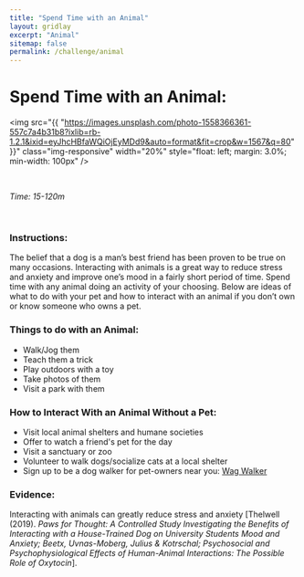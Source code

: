 ```yaml
---
title: "Spend Time with an Animal"
layout: gridlay
excerpt: "Animal"
sitemap: false
permalink: /challenge/animal
---
```



# Spend Time with an Animal: 

<img src="{{ "https://images.unsplash.com/photo-1558366361-557c7a4b31b8?ixlib=rb-1.2.1&ixid=eyJhcHBfaWQiOjEyMDd9&auto=format&fit=crop&w=1567&q=80" }}" class="img-responsive" width="20%" style="float: left; margin: 3.0%; min-width: 100px" />

&nbsp;


*Time: 15-120m*

&nbsp;
&nbsp;
&nbsp;

### Instructions:
The belief that a dog is a man’s best friend has been proven to be true on many occasions. Interacting with animals is a great way to reduce stress and anxiety and improve one’s mood in a fairly short period of time. Spend time with any animal doing an activity of your choosing. Below are ideas of what to do with your pet and how to interact with an animal if you don’t own or know someone who owns a pet. 

### Things to do with an Animal:
- Walk/Jog them
- Teach them a trick
- Play outdoors with a toy
- Take photos of them
- Visit a park with them

### How to Interact With an Animal Without a Pet:
- Visit local animal shelters and humane societies
- Offer to watch a friend's pet for the day
- Visit a sanctuary or zoo
- Volunteer to walk dogs/socialize cats at a local shelter
- Sign up to be a dog walker for pet-owners near you: <a href="https://wagwalking.com/dog-walker" target="_blank">Wag Walker</a>

### Evidence:
Interacting with animals can greatly reduce stress and anxiety [Thelwell (2019). *Paws for Thought: A Controlled Study Investigating the Benefits of Interacting with a House-Trained Dog on University Students Mood and Anxiety; Beetx, Uvnas-Moberg, Julius & Kotrschal; Psychosocial and Psychophysiological Effects of Human-Animal Interactions: The Possible Role of Oxytocin*].


&nbsp;
&nbsp;
